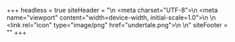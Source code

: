 +++
headless = true
siteHeader = "<head>\n    <meta charset=\"UTF-8\">\n    <meta name=\"viewport\" content=\"width=device-width, initial-scale=1.0\">\n    <title>Undertale Wiki</title>\n    <link rel=\"icon\" type=\"image/png\" href=\"undertale.png\">\n    <style>\n        body {\n            background-color: #0F1112;\n            font-family: Arial, Helvetica, sans-serif;\n            color: #E1E1E1;\n            text-align: center;\n            margin: 0;\n            padding: 0;\n        }\n        \n        a:link,\n        a:visited {\n            color: #D8D8D8;\n            background-color: transparent;\n            text-decoration: none;\n            transition: color 0.3s;\n        }\n        \n        a:hover {\n            color: #FFFFFF;\n            text-decoration: underline;\n        }\n        \n        .container {\n            max-width: 800px;\n            margin: 0 auto;\n            padding: 20px;\n        }\n        \n        img {\n            max-width: 100%;\n            height: auto;\n        }\n        \n        h2 {\n            margin-top: 10px;\n            font-size: 28px;\n        }\n        \n        p {\n            margin: 10px 0;\n            font-size: 16px;\n            line-height: 1.5;\n        }\n        \n        .lore {\n            text-align: left;\n            padding: 20px;\n            background-color: #1E2223;\n            border-radius: 10px;\n        }\n        \n        .characters {\n            text-align: left;\n            padding: 20px;\n            background-color: #1E2223;\n            border-radius: 10px;\n        }\n        \n        .character-title {\n            font-size: 24px;\n            margin-top: 20px;\n        }\n        \n        .download-link {\n            display: block;\n            margin-top: 20px;\n            font-size: 18px;\n            color: #E1E1E1;\n        }\n        \n        .character-description {\n            display: flex;\n            align-items: center;\n            justify-content: space-between;\n        }\n        \n        .character-description p {\n            flex: 1;\n        }\n        \n        .character-image {\n            max-width: 300px;\n            margin-left: 20px;\n        }\n        \n        a {\n            text-align: center;\n        }\n    </style>\n</head>"
siteFooter = ""
+++

